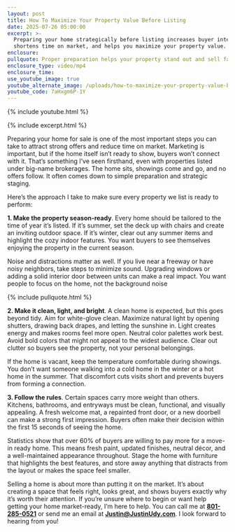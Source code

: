 ```yaml
---
layout: post
title: How To Maximize Your Property Value Before Listing
date: 2025-07-26 05:00:00
excerpt: >-
  Preparing your home strategically before listing increases buyer interest,
  shortens time on market, and helps you maximize your property value.
enclosure:
pullquote: Proper preparation helps your property stand out and sell faster.
enclosure_type: video/mp4
enclosure_time:
use_youtube_image: true
youtube_alternate_image: /uploads/how-to-maximize-your-property-value-before-listing-2.jpg
youtube_code: 7aHxgm6P-1Y
---
```

{% include youtube.html %}

{% include excerpt.html %}

Preparing your home for sale is one of the most important steps you can take to attract strong offers and reduce time on market. Marketing is important, but if the home itself isn’t ready to show, buyers won’t connect with it. That’s something I’ve seen firsthand, even with properties listed under big-name brokerages. The home sits, showings come and go, and no offers follow. It often comes down to simple preparation and strategic staging.

Here’s the approach I take to make sure every property we list is ready to perform:

**1\. Make the property season-ready**. Every home should be tailored to the time of year it’s listed. If it’s summer, set the deck up with chairs and create an inviting outdoor space. If it’s winter, clear out any summer items and highlight the cozy indoor features. You want buyers to see themselves enjoying the property in the current season.

Noise and distractions matter as well. If you live near a freeway or have noisy neighbors, take steps to minimize sound. Upgrading windows or adding a solid interior door between units can make a real impact. You want people to focus on the home, not the background noise

{% include pullquote.html %}

**2\. Make it clean, light, and bright**. A clean home is expected, but this goes beyond tidy. Aim for white-glove clean. Maximize natural light by opening shutters, drawing back drapes, and letting the sunshine in. Light creates energy and makes rooms feel more open. Neutral color palettes work best. Avoid bold colors that might not appeal to the widest audience. Clear out clutter so buyers see the property, not your personal belongings.

If the home is vacant, keep the temperature comfortable during showings. You don’t want someone walking into a cold home in the winter or a hot home in the summer. That discomfort cuts visits short and prevents buyers from forming a connection.

**3\. Follow the rules**. Certain spaces carry more weight than others. Kitchens, bathrooms, and entryways must be clean, functional, and visually appealing. A fresh welcome mat, a repainted front door, or a new doorbell can make a strong first impression. Buyers often make their decision within the first 15 seconds of seeing the home.

Statistics show that over 60% of buyers are willing to pay more for a move-in ready home. This means fresh paint, updated finishes, neutral décor, and a well-maintained appearance throughout. Stage the home with furniture that highlights the best features, and store away anything that distracts from the layout or makes the space feel smaller.

Selling a home is about more than putting it on the market. It’s about creating a space that feels right, looks great, and shows buyers exactly why it’s worth their attention. If you’re unsure where to begin or want help getting your home market-ready, I’m here to help. You can call me at **<u>801-285-0521</u>** or send me an email at [**Justin@JustinUdy.com**](mailto:Justin@JustinUdy.com). I look forward to hearing from you!